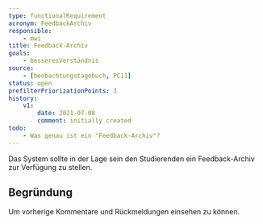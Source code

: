 ```yaml
---
type: functionalRequirement
acronym: FeedbackArchiv
responsible:
    - mwi
title: Feedback-Archiv
goals:
    - besseresVerständnis
source:
    - [beobachtungstagebuch, PC11]
status: open
prefilterPriorizationPoints: 3
history:
    v1:
        date: 2021-07-08
        comment: initially created
todo:
    - Was genau ist ein "Feedback-Archiv"?
---
```


Das System sollte in der Lage sein den Studierenden ein Feedback-Archiv zur Verfügung zu stellen.

## Begründung

Um vorherige Kommentare und Rückmeldungen einsehen zu können.
